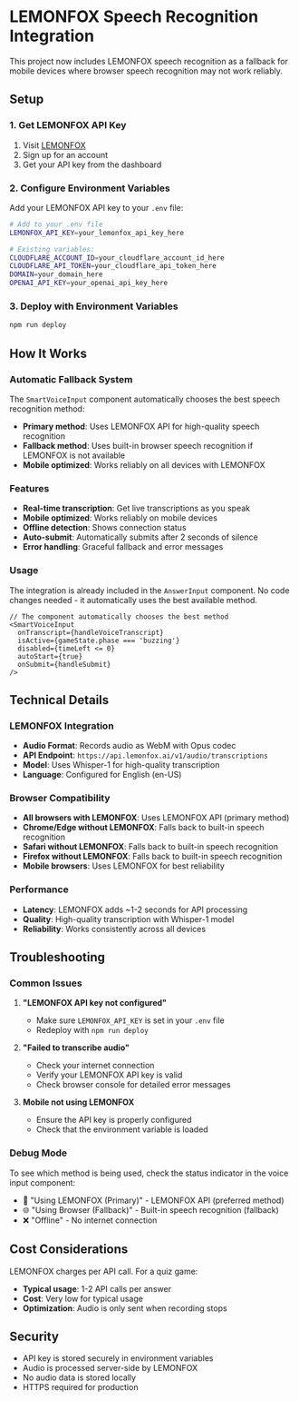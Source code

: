 # LEMONFOX Speech Recognition Integration

This project now includes LEMONFOX speech recognition as a fallback for mobile devices where browser speech recognition may not work reliably.

## Setup

### 1. Get LEMONFOX API Key

1. Visit [LEMONFOX](https://lemonfox.ai/)
2. Sign up for an account
3. Get your API key from the dashboard

### 2. Configure Environment Variables

Add your LEMONFOX API key to your `.env` file:

```bash
# Add to your .env file
LEMONFOX_API_KEY=your_lemonfox_api_key_here

# Existing variables:
CLOUDFLARE_ACCOUNT_ID=your_cloudflare_account_id_here
CLOUDFLARE_API_TOKEN=your_cloudflare_api_token_here  
DOMAIN=your_domain_here
OPENAI_API_KEY=your_openai_api_key_here
```

### 3. Deploy with Environment Variables

```bash
npm run deploy
```

## How It Works

### Automatic Fallback System

The `SmartVoiceInput` component automatically chooses the best speech recognition method:

- **Primary method**: Uses LEMONFOX API for high-quality speech recognition
- **Fallback method**: Uses built-in browser speech recognition if LEMONFOX is not available
- **Mobile optimized**: Works reliably on all devices with LEMONFOX

### Features

- **Real-time transcription**: Get live transcriptions as you speak
- **Mobile optimized**: Works reliably on mobile devices
- **Offline detection**: Shows connection status
- **Auto-submit**: Automatically submits after 2 seconds of silence
- **Error handling**: Graceful fallback and error messages

### Usage

The integration is already included in the `AnswerInput` component. No code changes needed - it automatically uses the best available method.

```tsx
// The component automatically chooses the best method
<SmartVoiceInput
  onTranscript={handleVoiceTranscript}
  isActive={gameState.phase === 'buzzing'}
  disabled={timeLeft <= 0}
  autoStart={true}
  onSubmit={handleSubmit}
/>
```

## Technical Details

### LEMONFOX Integration

- **Audio Format**: Records audio as WebM with Opus codec
- **API Endpoint**: `https://api.lemonfox.ai/v1/audio/transcriptions`
- **Model**: Uses Whisper-1 for high-quality transcription
- **Language**: Configured for English (en-US)

### Browser Compatibility

- **All browsers with LEMONFOX**: Uses LEMONFOX API (primary method)
- **Chrome/Edge without LEMONFOX**: Falls back to built-in speech recognition
- **Safari without LEMONFOX**: Falls back to built-in speech recognition  
- **Firefox without LEMONFOX**: Falls back to built-in speech recognition
- **Mobile browsers**: Uses LEMONFOX for best reliability

### Performance

- **Latency**: LEMONFOX adds ~1-2 seconds for API processing
- **Quality**: High-quality transcription with Whisper-1 model
- **Reliability**: Works consistently across all devices

## Troubleshooting

### Common Issues

1. **"LEMONFOX API key not configured"**
   - Make sure `LEMONFOX_API_KEY` is set in your `.env` file
   - Redeploy with `npm run deploy`

2. **"Failed to transcribe audio"**
   - Check your internet connection
   - Verify your LEMONFOX API key is valid
   - Check browser console for detailed error messages

3. **Mobile not using LEMONFOX**
   - Ensure the API key is properly configured
   - Check that the environment variable is loaded

### Debug Mode

To see which method is being used, check the status indicator in the voice input component:
- 📶 "Using LEMONFOX (Primary)" - LEMONFOX API (preferred method)
- 🌐 "Using Browser (Fallback)" - Built-in speech recognition (fallback)
- ❌ "Offline" - No internet connection

## Cost Considerations

LEMONFOX charges per API call. For a quiz game:
- **Typical usage**: 1-2 API calls per answer
- **Cost**: Very low for typical usage
- **Optimization**: Audio is only sent when recording stops

## Security

- API key is stored securely in environment variables
- Audio is processed server-side by LEMONFOX
- No audio data is stored locally
- HTTPS required for production
